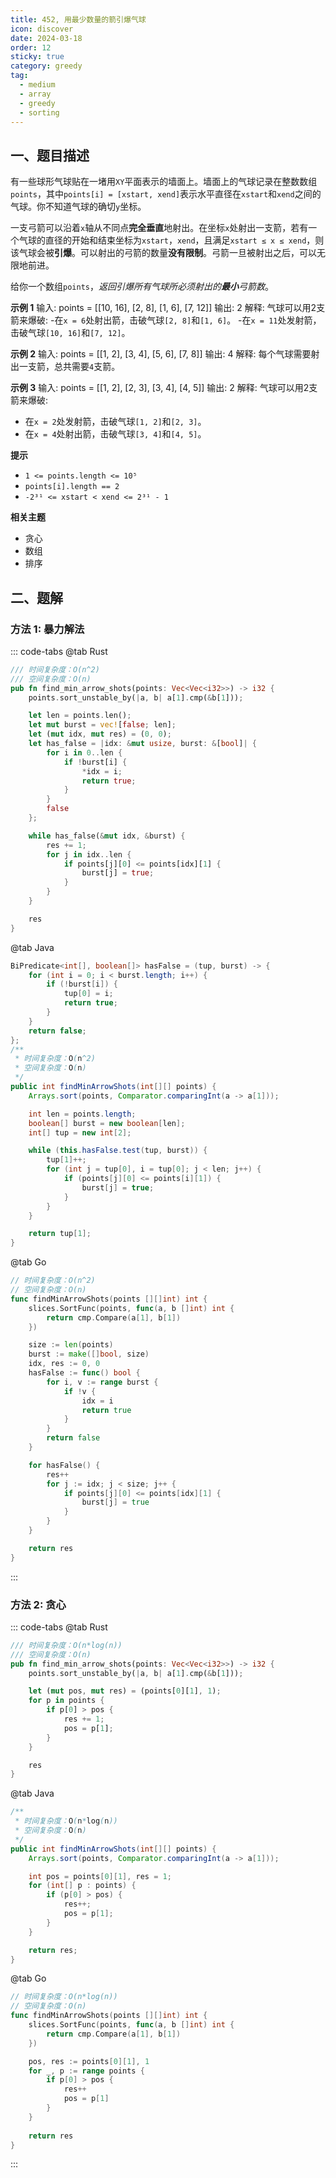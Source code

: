 ```yaml
---
title: 452, 用最少数量的箭引爆气球
icon: discover
date: 2024-03-18
order: 12
sticky: true
category: greedy
tag: 
  - medium
  - array
  - greedy
  - sorting
---
```


## 一、题目描述
有一些球形气球贴在一堵用`XY`平面表示的墙面上。墙面上的气球记录在整数数组`points`，其中`points[i] = [xstart, xend]`表示水平直径在`xstart`和`xend`之间的气球。你不知道气球的确切`y`坐标。

一支弓箭可以沿着`x`轴从不同点**完全垂直**地射出。在坐标`x`处射出一支箭，若有一个气球的直径的开始和结束坐标为`xstart`，`xend`，且满足`xstart ≤ x ≤ xend`，则该气球会被**引爆**。可以射出的弓箭的数量**没有限制**。弓箭一旦被射出之后，可以无限地前进。

给你一个数组`points`，*返回引爆所有气球所必须射出的**最小**弓箭数*。

**示例 1**
输入: points = [[10, 16], [2, 8], [1, 6], [7, 12]]
输出: 2
解释: 气球可以用2支箭来爆破:
-在`x = 6`处射出箭，击破气球`[2, 8]`和`[1, 6]`。
-在`x = 11`处发射箭，击破气球`[10, 16]`和`[7, 12]`。

**示例 2**
输入: points = [[1, 2], [3, 4], [5, 6], [7, 8]]
输出: 4
解释: 每个气球需要射出一支箭，总共需要`4`支箭。

**示例 3**
输入: points = [[1, 2], [2, 3], [3, 4], [4, 5]]
输出: 2
解释: 气球可以用2支箭来爆破:
- 在`x = 2`处发射箭，击破气球`[1, 2]`和`[2, 3]`。
- 在`x = 4`处射出箭，击破气球`[3, 4]`和`[4, 5]`。

**提示**
- `1 <= points.length <= 10⁵`
- `points[i].length == 2`
- `-2³¹ <= xstart < xend <= 2³¹ - 1`

**相关主题**
- 贪心
- 数组
- 排序


## 二、题解
### 方法 1: 暴力解法
::: code-tabs
@tab Rust
```rust
/// 时间复杂度：O(n^2)
/// 空间复杂度：O(n)
pub fn find_min_arrow_shots(points: Vec<Vec<i32>>) -> i32 {
    points.sort_unstable_by(|a, b| a[1].cmp(&b[1]));

    let len = points.len();
    let mut burst = vec![false; len];
    let (mut idx, mut res) = (0, 0);
    let has_false = |idx: &mut usize, burst: &[bool]| {
        for i in 0..len {
            if !burst[i] {
                *idx = i;
                return true;
            }
        }
        false
    };

    while has_false(&mut idx, &burst) {
        res += 1;
        for j in idx..len {
            if points[j][0] <= points[idx][1] {
                burst[j] = true;
            }
        }
    }

    res
}
```

@tab Java
```java
BiPredicate<int[], boolean[]> hasFalse = (tup, burst) -> {
    for (int i = 0; i < burst.length; i++) {
        if (!burst[i]) {
            tup[0] = i;
            return true;
        }
    }
    return false;
};
/**
 * 时间复杂度：O(n^2)
 * 空间复杂度：O(n)
 */
public int findMinArrowShots(int[][] points) {
    Arrays.sort(points, Comparator.comparingInt(a -> a[1]));

    int len = points.length;
    boolean[] burst = new boolean[len];
    int[] tup = new int[2];

    while (this.hasFalse.test(tup, burst)) {
        tup[1]++;
        for (int j = tup[0], i = tup[0]; j < len; j++) {
            if (points[j][0] <= points[i][1]) {
                burst[j] = true;
            }
        }
    }

    return tup[1];
}
```

@tab Go
```go
// 时间复杂度：O(n^2)
// 空间复杂度：O(n)
func findMinArrowShots(points [][]int) int {
    slices.SortFunc(points, func(a, b []int) int {
        return cmp.Compare(a[1], b[1])
    })

    size := len(points)
    burst := make([]bool, size)
    idx, res := 0, 0
    hasFalse := func() bool {
        for i, v := range burst {
            if !v {
                idx = i
                return true
            }
        }
        return false
    }

    for hasFalse() {
        res++
        for j := idx; j < size; j++ {
            if points[j][0] <= points[idx][1] {
                burst[j] = true
            }
        }
    }

    return res
}
```
:::

### 方法 2: 贪心
::: code-tabs
@tab Rust
```rust
/// 时间复杂度：O(n*log(n))
/// 空间复杂度：O(n)
pub fn find_min_arrow_shots(points: Vec<Vec<i32>>) -> i32 {
    points.sort_unstable_by(|a, b| a[1].cmp(&b[1]));

    let (mut pos, mut res) = (points[0][1], 1);
    for p in points {
        if p[0] > pos {
            res += 1;
            pos = p[1];
        }
    }

    res
}
```

@tab Java
```java
/**
 * 时间复杂度：O(n*log(n))
 * 空间复杂度：O(n)
 */
public int findMinArrowShots(int[][] points) {
    Arrays.sort(points, Comparator.comparingInt(a -> a[1]));

    int pos = points[0][1], res = 1;
    for (int[] p : points) {
        if (p[0] > pos) {
            res++;
            pos = p[1];
        }
    }

    return res;
}
```

@tab Go
```go
// 时间复杂度：O(n*log(n))
// 空间复杂度：O(n)
func findMinArrowShots(points [][]int) int {
    slices.SortFunc(points, func(a, b []int) int {
        return cmp.Compare(a[1], b[1])
    })

    pos, res := points[0][1], 1  
    for _, p := range points {
        if p[0] > pos {
            res++
            pos = p[1]
        }
    }
    
    return res
}
```
:::
